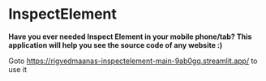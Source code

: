 # InspectElement

**Have you ever needed Inspect Element in your mobile phone/tab? This application will help you see the source code of any website :)**

Goto https://rigvedmaanas-inspectelement-main-9ab0gq.streamlit.app/ to use it
